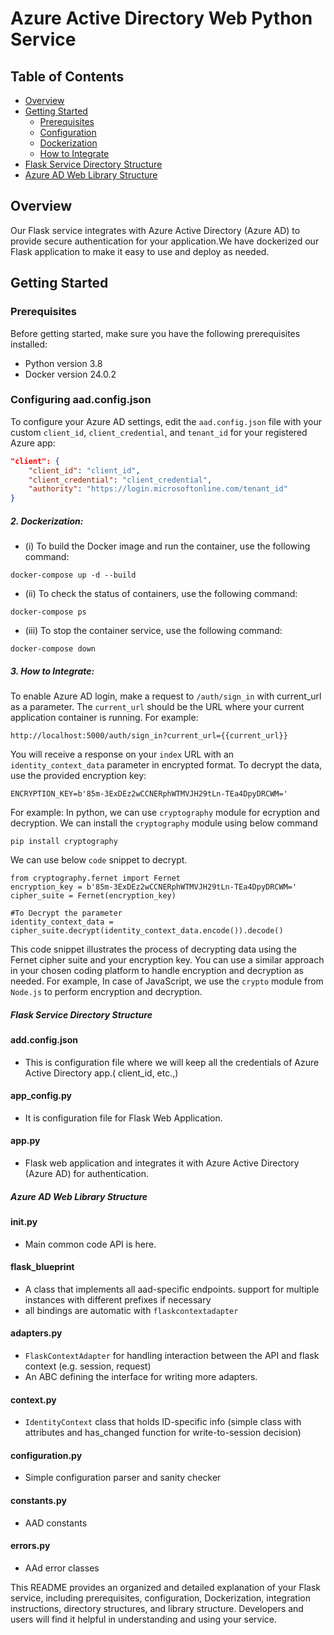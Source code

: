 # Azure Active Directory Web Python Service

## Table of Contents

- [Overview](#overview)
- [Getting Started](#getting-started)
  - [Prerequisites](#prerequisites)
  - [Configuration](#configuring-aadconfigjson)
  - [Dockerization](#dockerization)
  - [How to Integrate](#how-to-integrate)
- [Flask Service Directory Structure](#flask-service-directory-structure)
- [Azure AD Web Library Structure](#azure-ad-web-library-structure)

## Overview

Our Flask service integrates with Azure Active Directory (Azure AD) to provide secure authentication for your application.We have dockerized our Flask application to make it easy to use and deploy as needed.

## Getting Started

### Prerequisites

Before getting started, make sure you have the following prerequisites installed:

- Python version 3.8
- Docker version 24.0.2

### Configuring aad.config.json

To configure your Azure AD settings, edit the `aad.config.json` file with your custom `client_id`, `client_credential`, and `tenant_id` for your registered Azure app:

```json
"client": {
    "client_id": "client_id",
    "client_credential": "client_credential",
    "authority": "https://login.microsoftonline.com/tenant_id"
}
```


##### 2. Dockerization:
- (i) To build the Docker image and run the container, use the following command:
```
docker-compose up -d --build
```
- (ii) To check the status of containers, use the following command:
```
docker-compose ps
```
- (iii) To stop the container service, use the following command:
```
docker-compose down
```

##### 3. How to Integrate:

To enable Azure AD login, make a request to ```/auth/sign_in``` with current_url as a parameter. The ```current_url``` should be the URL where your current application container is running. 
For example:
```
http://localhost:5000/auth/sign_in?current_url={{current_url}}
```
You will receive a response on your ```index``` URL with an ```identity_context_data``` parameter in encrypted format. To decrypt the data, use the provided encryption key:

```
ENCRYPTION_KEY=b'85m-3ExDEz2wCCNERphWTMVJH29tLn-TEa4DpyDRCWM=' 
```
For example:
In python, we can use ```cryptography``` module for ecryption and decryption.
We can install the ```cryptography``` module using below command 

```
pip install cryptography
```

We can use below ```code``` snippet to decrypt.
```
from cryptography.fernet import Fernet
encryption_key = b'85m-3ExDEz2wCCNERphWTMVJH29tLn-TEa4DpyDRCWM='
cipher_suite = Fernet(encryption_key)

#To Decrypt the parameter
identity_context_data = cipher_suite.decrypt(identity_context_data.encode()).decode()
```

This code snippet illustrates the process of decrypting data using the Fernet cipher suite and your encryption key. You can use a similar approach in your chosen coding platform to handle encryption and decryption as needed. For example, In case of JavaScript, we use the ```crypto``` module from ```Node.js``` to perform encryption and decryption. 
##### Flask Service Directory Structure

####  add.config.json

- This is configuration file where we will keep all the credentials of Azure Active Directory app.( client_id, etc.,)

####  app_config.py

- It is configuration file for Flask Web Application.

#### app.py
- Flask web application and integrates it with Azure Active Directory (Azure AD) for authentication. 


##### Azure AD Web Library Structure
#### __init__.py
- Main common code API is here.

#### flask_blueprint
- A class that implements all aad-specific endpoints. support for multiple instances with different prefixes if necessary
- all bindings are automatic with ```flaskcontextadapter```
#### adapters.py
- ```FlaskContextAdapter``` for handling interaction between the API and flask context (e.g. session, request)
- An ABC defining the interface for writing more adapters.
#### context.py
- ```IdentityContext``` class that holds ID-specific info (simple class with attributes and has_changed function for write-to-session decision)
#### configuration.py
- Simple configuration parser and sanity checker
#### constants.py
- AAD constants
#### errors.py
- AAd error classes



This README provides an organized and detailed explanation of your Flask service, including prerequisites, configuration, Dockerization, integration instructions, directory structures, and library structure. Developers and users will find it helpful in understanding and using your service.
